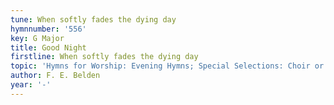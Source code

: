 ```yaml
---
tune: When softly fades the dying day
hymnnumber: '556'
key: G Major
title: Good Night
firstline: When softly fades the dying day
topic: 'Hymns for Worship: Evening Hymns; Special Selections: Choir or Quartet'
author: F. E. Belden
year: '-'
---
```

